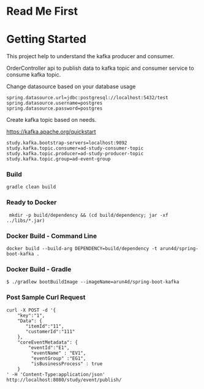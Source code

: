 # Read Me First

# Getting Started

This project help to understand the kafka producer and consumer.

OrderController api to publish data to kafka topic and consumer service to consume kafka topic.  

Change datasource based on your database usage

````
spring.datasource.url=jdbc:postgresql://localhost:5432/test
spring.datasource.username=postgres
spring.datasource.password=postgres
````
Create kafka topic based on needs.

https://kafka.apache.org/quickstart


````
study.kafka.bootstrap-servers=localhost:9092
study.kafka.topic.consumer=ad-study-consumer-topic
study.kafka.topic.producer=ad-study-producer-topic
study.kafka.topic.group=ad-event-group
````

### Build
````
gradle clean build
````
### Ready to Docker
````
 mkdir -p build/dependency && (cd build/dependency; jar -xf ../libs/*.jar)
````
###  Docker Build - Command Line
````
docker build --build-arg DEPENDENCY=build/dependency -t arun4d/spring-boot-kafka .
````
###  Docker Build - Gradle
````
$ ./gradlew bootBuildImage --imageName=arun4d/spring-boot-kafka
````

###  Post Sample Curl Request
````
curl -X POST -d '{
    "key":"1",
    "Data": {
       "itemId":"11",
       "customerId":"111"
    },
    "coreEventMetadata": {
        "eventId":"E1",
         "eventName" : "EV1",
         "eventGroup" :"EG1",
         "isBusinessProcess" : true
    }
' -H 'Content-Type:application/json' http://localhost:8080/study/event/publish/
````